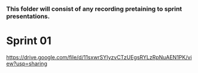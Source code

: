 ### This folder will consist of any recording pretaining to sprint presentations. 

# Sprint 01
https://drive.google.com/file/d/11sxwrSYIyzvCTzUEgsRYLzRpNuAEN1PK/view?usp=sharing
